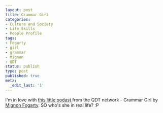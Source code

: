 ```yaml
---
layout: post
title: Grammar Girl
categories:
- Culture and Society
- Life Skills
- People Profile
tags:
- Fogarty
- girl
- grammar
- Mignon
- QDT
status: publish
type: post
published: true
meta:
  _edit_last: '1'
---
```

I'm in love with <a href="http://grammar.quickanddirtytips.com/">this little podast </a>from the QDT network - Grammar Girl by <a href="http://grammar.quickanddirtytips.com/About.aspx">Mignon Fogarty</a>. SO who's she in real life? :P

<object width="425" height="344"><param name="movie" value="http://www.youtube.com/v/lWFCMOo0Wis&hl=en&fs=1"></param><param name="allowFullScreen" value="true"></param><embed src="http://www.youtube.com/v/lWFCMOo0Wis&hl=en&fs=1" type="application/x-shockwave-flash" allowfullscreen="true" width="425" height="344"></embed></object>
